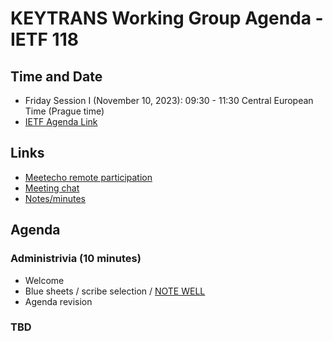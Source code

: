 # KEYTRANS Working Group Agenda - IETF 118

## Time and Date
* Friday Session I (November 10, 2023): 09:30 - 11:30 Central European Time (Prague time)
* [IETF Agenda Link](https://datatracker.ietf.org/meeting/118/agenda/?show=keytrans)

## Links
* [Meetecho remote participation](https://meetings.conf.meetecho.com/ietf117/?group=keytrans&short=&item=1)
* [Meeting chat](xmpp:keytrans@jabber.ietf.org?join) 
* [Notes/minutes](https://codimd.ietf.org/notes-ietf-118-keytrans) 

## Agenda

### Administrivia (10 minutes)
* Welcome
* Blue sheets / scribe selection / [NOTE WELL](https://www.ietf.org/about/note-well.html) 
* Agenda revision

### TBD
